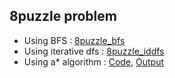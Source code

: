 ## 8puzzle problem

* Using BFS : [8puzzle_bfs](8puzzle_bfs.ipynb)
* Using iterative dfs : [8puzzle_iddfs](8puzzle_iddfs.ipynb)
* Using a* algorithm : [ Code](8puzzle.py), [ Output](8_puzzle.pdf)

